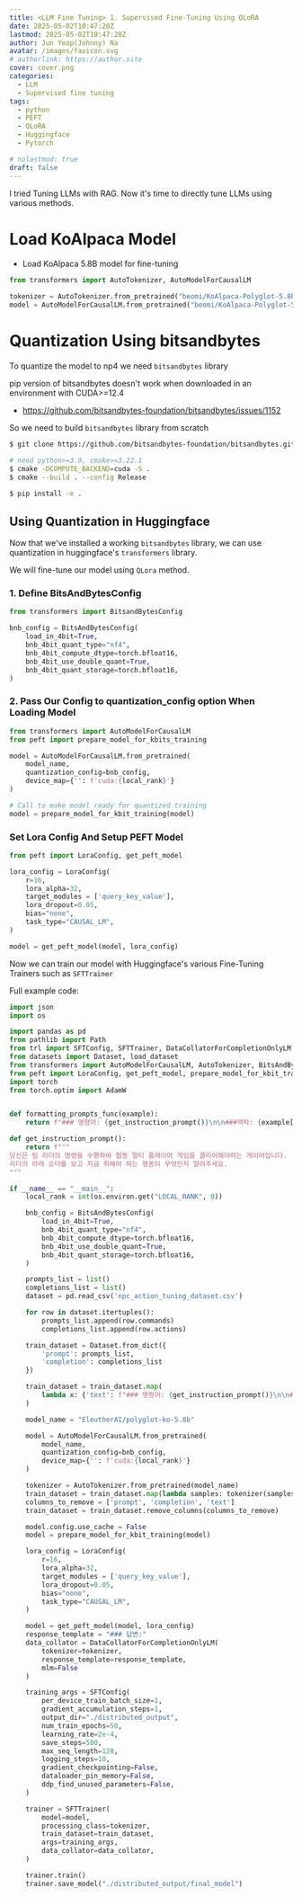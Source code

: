 ```yaml
---
title: <LLM Fine Tuning> 1. Supervised Fine-Tuning Using QLoRA
date: 2025-05-02T10:47:20Z
lastmod: 2025-05-02T10:47:20Z
author: Jun Yeop(Johnny) Na
avatar: /images/favicon.svg
# authorlink: https://author.site
cover: cover.png
categories:
  - LLM
  - Supervised fine tuning
tags:
  - python
  - PEFT
  - QLoRA
  - Huggingface
  - Pytorch

# nolastmod: true
draft: false
---
```


I tried Tuning LLMs with RAG. Now it's time to directly tune LLMs using various methods.

# Load KoAlpaca Model

- Load KoAlpaca 5.8B model for fine-tuning

```python
from transformers import AutoTokenizer, AutoModelForCausalLM

tokenizer = AutoTokenizer.from_pretrained("beomi/KoAlpaca-Polyglot-5.8B")
model = AutoModelForCausalLM.from_pretrained("beomi/KoAlpaca-Polyglot-5.8B")
```

# Quantization Using bitsandbytes

To quantize the model to np4 we need `bitsandbytes` library

pip version of bitsandbytes doesn't work when downloaded in an environment with CUDA>=12.4

- https://github.com/bitsandbytes-foundation/bitsandbytes/issues/1152

So we need to build `bitsandbytes` library from scratch

```sh
$ git clone https://github.com/bitsandbytes-foundation/bitsandbytes.git && cd bitsandbytes/

# need python>=3.9, cmake>=3.22.1
$ cmake -DCOMPUTE_BACKEND=cuda -S .
$ cmake --build . --config Release

$ pip install -e .
```

## Using Quantization in Huggingface

Now that we've installed a working `bitsandbytes` library, we can use quantization in huggingface's `transformers` library.

We will fine-tune our model using `QLora` method.

### 1. Define BitsAndBytesConfig

```python
from transformers import BitsandBytesConfig

bnb_config = BitsAndBytesConfig(
	load_in_4bit=True,
	bnb_4bit_quant_type="nf4",
	bnb_4bit_compute_dtype=torch.bfloat16,
	bnb_4bit_use_double_quant=True,
	bnb_4bit_quant_storage=torch.bfloat16,
)
```

### 2. Pass Our Config to quantization_config option When Loading Model

```python
from transformers import AutoModelForCausalLM
from peft import prepare_model_for_kbits_training

model = AutoModelForCausalLM.from_pretrained(
	model_name,
	quantization_config=bnb_config,
	device_map={'': f'cuda:{local_rank}'}
)

# Call to make model ready for quantized training
model = prepare_model_for_kbit_training(model)
```

### Set Lora Config And Setup PEFT Model

```python
from peft import LoraConfig, get_peft_model

lora_config = LoraConfig(
	r=16,
	lora_alpha=32,
	target_modules = ['query_key_value'],
	lora_dropout=0.05,
	bias="none",
	task_type="CAUSAL_LM",
)

model = get_peft_model(model, lora_config)
```

Now we can train our model with Huggingface's various Fine-Tuning Trainers such as `SFTTrainer`

Full example code:

```python
import json
import os

import pandas as pd
from pathlib import Path
from trl import SFTConfig, SFTTrainer, DataCollatorForCompletionOnlyLM
from datasets import Dataset, load_dataset
from transformers import AutoModelForCausalLM, AutoTokenizer, BitsAndBytesConfig
from peft import LoraConfig, get_peft_model, prepare_model_for_kbit_training
import torch
from torch.optim import AdamW


def formatting_prompts_func(example):
    return f"### 명령어: {get_instruction_prompt()}\n\n###맥락: {example['prompt']}\n\n### 답변: {example['completion']}<|endoftext|>"

def get_instruction_prompt():
    return f"""
당신은 팀 리더의 명령을 수행하여 협동 멀티 플레이어 게임을 클리어해야하는 게이머입니다.
리더의 아래 오더를 보고 지금 취해야 하는 행동이 무엇인지 알려주세요.
"""

if __name__ == "__main__":
    local_rank = int(os.environ.get("LOCAL_RANK", 0))

    bnb_config = BitsAndBytesConfig(
        load_in_4bit=True,
        bnb_4bit_quant_type="nf4",
        bnb_4bit_compute_dtype=torch.bfloat16,
        bnb_4bit_use_double_quant=True,
        bnb_4bit_quant_storage=torch.bfloat16,
    )

    prompts_list = list()
    completions_list = list()
    dataset = pd.read_csv('npc_action_tuning_dataset.csv')

    for row in dataset.itertuples():
        prompts_list.append(row.commands)
        completions_list.append(row.actions)

    train_dataset = Dataset.from_dict({
        'prompt': prompts_list,
        'completion': completions_list
    })

    train_dataset = train_dataset.map(
        lambda x: {'text': f"### 명령어: {get_instruction_prompt()}\n\n### 맥락: {x['prompt']}\n\n### 답변: {x['completion']}<|endoftext|>" }
    )

    model_name = "EleutherAI/polyglot-ko-5.8b"

    model = AutoModelForCausalLM.from_pretrained(
        model_name,
        quantization_config=bnb_config,
        device_map={'': f'cuda:{local_rank}'}
    )

    tokenizer = AutoTokenizer.from_pretrained(model_name)
    train_dataset = train_dataset.map(lambda samples: tokenizer(samples["text"]), batched=True)
    columns_to_remove = ['prompt', 'completion', 'text']
    train_dataset = train_dataset.remove_columns(columns_to_remove)

    model.config.use_cache = False
    model = prepare_model_for_kbit_training(model)

    lora_config = LoraConfig(
        r=16,
        lora_alpha=32,
        target_modules = ['query_key_value'],
        lora_dropout=0.05,
        bias="none",
        task_type="CAUSAL_LM",
    )

    model = get_peft_model(model, lora_config)
    response_template = "### 답변:"
    data_collator = DataCollatorForCompletionOnlyLM(
        tokenizer=tokenizer,
        response_template=response_template,
        mlm=False
    )

    training_args = SFTConfig(
        per_device_train_batch_size=1,
        gradient_accumulation_steps=1,
        output_dir="./distributed_output",
        num_train_epochs=50,
        learning_rate=2e-4,
        save_steps=500,
        max_seq_length=128,
        logging_steps=10,
        gradient_checkpointing=False,
        dataloader_pin_memory=False,
        ddp_find_unused_parameters=False,
    )

    trainer = SFTTrainer(
        model=model,
        processing_class=tokenizer,
        train_dataset=train_dataset,
        args=training_args,
        data_collator=data_collator,
    )

    trainer.train()
    trainer.save_model("./distributed_output/final_model")
```
